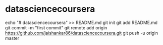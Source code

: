 # datasciencecoursera
echo "# datasciencecoursera" >> README.md
git init
git add README.md
git commit -m "first commit"
git remote add origin https://github.com/jaishankar86/datasciencecoursera.git
git push -u origin master
